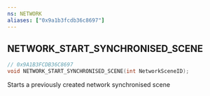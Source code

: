 ```yaml
---
ns: NETWORK
aliases: ["0x9a1b3fcdb36c8697"]
---
```

## NETWORK_START_SYNCHRONISED_SCENE

```c
// 0x9A1B3FCDB36C8697
void NETWORK_START_SYNCHRONISED_SCENE(int NetworkSceneID);
```

Starts a previously created network synchronised scene

